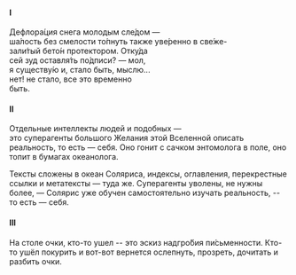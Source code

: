 

#### I
Дефлора́ция снега молодым сле́дом —   
ша́лость без смелости то́пнуть 
также уве́ренно в све́же-  
зали́тый бето́н протектором. Отку́да   
сей зуд оставля́ть по́дписи? — мол,  
я существу́ю и, стало быть, мыслю...  
нет! не стало, все это временно   
быть.  

#### II
Отдельные интеллекты 
людей и подобных —  
это суперагенты 
большого Желания этой Вселенной 
описать реальность, 
то есть — себя. 
Оно гонит с сачком 
энтомолога в поле, оно топит в бумагах 
океанолога.

Тексты сложены в океан Соляриса, 
индексы, оглавления, перекрестные ссылки
и метатексты — туда же.
Суперагенты уволены, не нужны более, — 
Солярис уже обучен 
самостоятельно изучать реальность, --
то есть — себя.

#### III
На столе очки, кто-то ушел -- 
это эскиз надгро́бия пи́сьменности.
Кто-то ушёл покурить и вот-вот вернется
ослепнуть, прозреть, 
дочитать и 
разбить очки.




